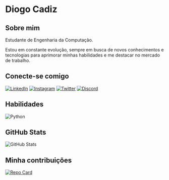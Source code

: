 # Diogo Cadiz

## Sobre mim

Estudante de Engenharia da Computação.

Estou em constante evolução, sempre em busca de novos conhecimentos e tecnologias para aprimorar minhas habilidades e me destacar no mercado de trabalho.

## Conecte-se comigo

[![LinkedIn](https://img.shields.io/badge/LinkedIn-000?style=for-the-badge&logo=linkedin&logoColor=0E76A8)](https://www.linkedin.com/in/diogocadiz/)
[![Instagram](https://img.shields.io/badge/Instagram-000?style=for-the-badge&logo=instagram)](https://www.instagram.com/diogocadiz/)
[![Twitter](https://img.shields.io/badge/Twitter-000?style=for-the-badge&logo=twitter)](https://twitter.com/diogocadiz)
[![Discord](https://img.shields.io/badge/Discord-000?style=for-the-badge&logo=discord)](https://www.discord.com/in/diogocadiz/)

## Habilidades

![Python](https://img.shields.io/badge/Python-000?style=for-the-badge&logo=python)

## GitHub Stats

![GitHub Stats](https://github-readme-stats.vercel.app/api?username=diogocadiz&theme=transparent&bg_color=000&border_color=30A3DC&show_icons=true&icon_color=30A3DC&title_color=E94D5F&text_color=FFF&hide_title=true)

## Minha contribuições

[![Repo Card](https://github-readme-stats.vercel.app/api/pin/?username=diogocadiz&repo=dio-lab-open-source&bg_color=000&border_color=30A3DC&show_icons=true&icon_color=30A3DC&title_color=E94D5F&text_color=FFF)](https://github.com/diogocadiz/dio-lab-open-source)
